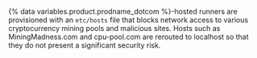 {% data variables.product.prodname_dotcom %}-hosted runners are provisioned with an `etc/hosts` file that blocks network access to various cryptocurrency mining pools and malicious sites. Hosts such as MiningMadness.com and cpu-pool.com are rerouted to localhost so that they do not present a significant security risk.
